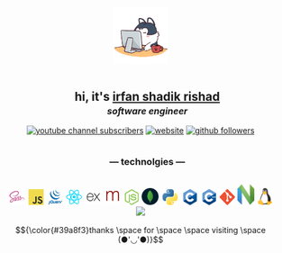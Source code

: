 <div align="center">
<img src="./images/angry_programmer.gif" style="width: 100px" draggable="false">
 <div id="user-content-toc">
  <ul>
    <summary><h2 style="display: inline-block;">hi, it's <a href="https://irfanshadikrishad.github.io" target="_blank">irfan shadik rishad</a></h2> <b><i><p style="font-size: 1rem; margin-top: -15px">software engineer</p></i></b></summary>
  </ul>
</div>
<a href="https://www.youtube.com/@irfanshadikrishad" target="_blank"><img alt="youtube channel subscribers" src="https://img.shields.io/youtube/channel/subscribers/ucbcuehv2xtwcyz8jz0hgo2q?logocolor=%23&style=for-the-badge"></a> <a href="https://irfanshadikrishad.github.io" target="_blank"><img alt="website" src="https://img.shields.io/website?down_color=lightgrey&down_message=down&label=irfanshadikrishad.github.io&style=for-the-badge&up_color=green&up_message=up&url=https%3a%2f%2firfanshadikrishad.github.io" draggable="false"></a> <a href="https://github.com/irfanshadikrishad" target="_blank"><img alt="github followers" src="https://img.shields.io/github/followers/irfanshadikrishad?style=for-the-badge" draggable="false"></a><br>
<div id="user-content-toc">
  <ul>
    <summary><h3 style="display: inline-block;">— technolgies —</h3></summary>
  </ul>
</div>
<a href="https://www.sass-lang.com" target="_blank"><img src="./images/sass.png" width="30" draggable="false"></a>
<a href="https://en.wikipedia.org/wiki/javascript" target="_blank"><img src="./images/js.png" width="30" draggable="false"></a>
<a href="https://www.jquery.com" target="_blank"><img src="./images/jquery.png" width="30" draggable="false"></a>
<a href="https://react.dev" target="_blank"><img src="./images/react.png" width="30" draggable="false"></a>
<a href="https://expressjs.com" target="_blank"><img src="./images/express.png" width="30" draggable="false"></a>
<a href="https://mongoosejs.com" target="_blank"><img src="./images/mongoose.png" width="30" draggable="false"></a>
<a href="https://nodejs.org" target="_blank"><img src="./images/node.png" width="30" draggable="false"></a>
<a href="https://mongodb.com" target="_blank"><img src="./images/mongodb.png" width="30" draggable="false"></a>
<a href="https://python.org" target="_blank"><img src="./images/python.png" width="30" draggable="false"></a>
<a href="https://en.wikipedia.org/wiki/c_(programming_language)" target="_blank"><img src="./images/c.png" width="30" draggable="false"></a>
<a href="https://en.wikipedia.org/wiki/c%2b%2b" target="_blank"><img src="./images/cpp.png" width="30" draggable="false"></a>
<a href="https://git-scm.com" target="_blank"><img src="./images/git.png" width="30" draggable="false"></a>
<a href="https://neovim.io" target="_blank"><img src="./images/neovim.png" width="30" draggable="false"></a>
<a href="https://en.wikipedia.org/wiki/linux" target="_blank"><img src="./images/linux.png" width="30" draggable="false"></a>
<br>
<img src="https://streak-stats.demolab.com/?user=irfanshadikrishad&theme=transparent&hide_border=true" draggable="false" >

$${\color{#39a8f3}thanks \space for \space \space visiting \space (●'◡'●)}$$

</div>
